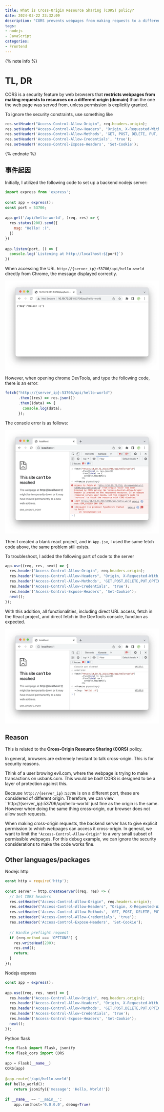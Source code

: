 ```yaml
---
title: What is Cross-Origin Resource Sharing (CORS) policy?
date: 2024-03-22 23:32:09
description: "CORS prevents webpages from making requests to a different origin."
tags:
- nodejs
- JavaScript
categories: 
- Frontend
---
```


{% note info %}
# TL, DR

CORS is a security feature by web browsers that **restricts webpages from making requests to resources on a different origin (domain)** than the one the web page was served from, unless permission is explicitly granted. 

To ignore the security constraints, use something like

```javascript
res.setHeader("Access-Control-Allow-Origin", req.headers.origin);
res.setHeader("Access-Control-Allow-Headers", "Origin, X-Requested-With, Content-Type, Accept, Authorization");
res.setHeader('Access-Control-Allow-Methods', 'GET, POST, DELETE, PUT, OPTIONS');
res.setHeader('Access-Control-Allow-Credentials', 'true');
res.setHeader('Access-Control-Expose-Headers', 'Set-Cookie');
```
{% endnote %}

## 事件起因

Initially, I utilized the following code to set up a backend nodejs server:

```javascript
import express from 'express';

const app = express();
const port = 53706;

app.get('/api/hello-world', (req, res) => {
  res.status(200).send({
    msg: "Hello! :)",
  })
})

app.listen(port, () => {
  console.log(`Listening at http://localhost:${port}`)
})
```

When accessing the URL  `http://{server_ip}:53706/api/hello-world` directly from Chrome, the message displayed correctly.

![](43_cors/chrome.webp)

However, when opening chrome DevTools, and type the following code, there is an error:

```javascript
fetch("http://{server_ip}:53706/api/hello-world")
      .then((res) => res.json())
      .then((data) => {
        console.log(data);
      });
```

The console error is as follows:

![](43_cors/devtools-error.webp)

Then I created a blank react project, and in `App.jsx`, I used the same fetch code above, the same problem still exists.

To troubleshoot, I added the following part of code to the server

```javascript
app.use((req, res, next) => {
  res.header("Access-Control-Allow-Origin", req.headers.origin);
  res.header("Access-Control-Allow-Headers", "Origin, X-Requested-With, Content-Type, Accept, Authorization");
  res.header('Access-Control-Allow-Methods', 'GET,POST,DELETE,PUT,OPTIONS');
  res.header('Access-Control-Allow-Credentials', 'true');
  res.header('Access-Control-Expose-Headers', 'Set-Cookie');
  next();
});
```

With this addition, all functionalities, including direct URL access, fetch in the React project, and direct fetch in the DevTools console, function as expected.

![](43_cors/devtools-ok.webp)

## Reason

This is related to the **Cross-Origin Resource Sharing (CORS)** policy.

In general, browsers are extremely hesitant to talk cross-origin. This is for security reasons.

Think of a user browing evil.com, where the  webpage is trying to make transactions on usbank.com. This would be bad! CORS is designed to be a layer of protection against this.

Because `http://{server_ip}:53706` is on a different port, these are considered of different origin. Therefore, we can view ``http://{server_ip}:53706/api/hello-world` just fine as the origin is the same. However when doing the same thing cross-origin, our browser does not allow such requests.

When making cross-origin requests, the backend server has to give explicit permission to which webpages can access it cross-origin. In general, we want to limit the `"Access-Control-Allow-Origin"` to a very small subset of permissible webpages. For this debug example, we can ignore the security considerations to make the code works fine. 



## Other languages/packages



Nodejs http

```javascript
const http = require('http');

const server = http.createServer((req, res) => {
  // Set CORS headers
  res.setHeader("Access-Control-Allow-Origin", req.headers.origin);
  res.setHeader("Access-Control-Allow-Headers", "Origin, X-Requested-With, Content-Type, Accept, Authorization");
  res.setHeader('Access-Control-Allow-Methods', 'GET, POST, DELETE, PUT, OPTIONS');
  res.setHeader('Access-Control-Allow-Credentials', 'true');
  res.setHeader('Access-Control-Expose-Headers', 'Set-Cookie');

  // Handle preflight request
  if (req.method === 'OPTIONS') {
    res.writeHead(200);
    res.end();
    return;
  }
});

```



Nodejs express

```javascript
const app = express();

app.use((req, res, next) => {
  res.header("Access-Control-Allow-Origin", req.headers.origin);
  res.header("Access-Control-Allow-Headers", "Origin, X-Requested-With, Content-Type, Accept, Authorization");
  res.header('Access-Control-Allow-Methods', 'GET,POST,DELETE,PUT,OPTIONS');
  res.header('Access-Control-Allow-Credentials', 'true');
  res.header('Access-Control-Expose-Headers', 'Set-Cookie');
  next();
});
```



Python flask

```python
from flask import Flask, jsonify
from flask_cors import CORS

app = Flask(__name__)
CORS(app)

@app.route('/api/hello-world')
def hello_world():
    return jsonify({'message': 'Hello, World!'})

if __name__ == '__main__':
    app.run(host='0.0.0.0', debug=True)
```





